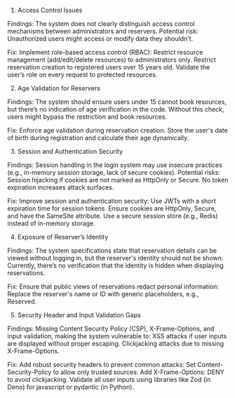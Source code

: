 1. Access Control Issues
   
Findings:
The system does not clearly distinguish access control mechanisms between administrators and reservers.
Potential risk: Unauthorized users might access or modify data they shouldn't.

Fix:
Implement role-based access control (RBAC):
Restrict resource management (add/edit/delete resources) to administrators only.
Restrict reservation creation to registered users over 15 years old.
Validate the user’s role on every request to protected resources.

2. Age Validation for Reservers
   
Findings:
The system should ensure users under 15 cannot book resources, but there’s no indication of age verification in the code.
Without this check, users might bypass the restriction and book resources.

Fix:
Enforce age validation during reservation creation.
Store the user's date of birth during registration and calculate their age dynamically.

3. Session and Authentication Security
   
Findings:
Session handling in the login system may use insecure practices (e.g., in-memory session storage, lack of secure cookies).
Potential risks:
Session hijacking if cookies are not marked as HttpOnly or Secure.
No token expiration increases attack surfaces.

Fix:
Improve session and authentication security:
Use JWTs with a short expiration time for session tokens.
Ensure cookies are HttpOnly, Secure, and have the SameSite attribute.
Use a secure session store (e.g., Redis) instead of in-memory storage.

4. Exposure of Reserver’s Identity
   
Findings:
The system specifications state that reservation details can be viewed without logging in, but the reserver's identity should not be shown.
Currently, there’s no verification that the identity is hidden when displaying reservations.

Fix:
Ensure that public views of reservations redact personal information:
Replace the reserver's name or ID with generic placeholders, e.g., Reserved.

5. Security Header and Input Validation Gaps
   
Findings:
Missing Content Security Policy (CSP), X-Frame-Options, and input validation, making the system vulnerable to:
XSS attacks if user inputs are displayed without proper escaping.
Clickjacking attacks due to missing X-Frame-Options.

Fix:
Add robust security headers to prevent common attacks:
Set Content-Security-Policy to allow only trusted sources:
Add X-Frame-Options: DENY to avoid clickjacking.
Validate all user inputs using libraries like Zod (in Deno) for javascript or pydantic (in Python). 


